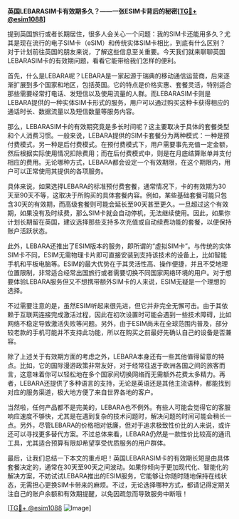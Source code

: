 **英国LEBARASIM卡有效期多久？——一张ESIM卡背后的秘密[[TG💪+ @esim1088](https://t.me/s/esim1088)]**

提到英国旅行或者长期居住，很多人会关心一个问题：我的SIM卡还能用多久？尤其是现在流行的电子SIM卡（eSIM）和传统实体SIM卡相比，到底有什么区别？对于计划前往英国的朋友来说，了解这些信息至关重要。今天我们就来聊聊英国LEBARASIM卡的有效期问题，看看它能带给我们怎样的便利。

首先，什么是LEBARA呢？LEBARA是一家起源于瑞典的移动通信运营商，后来逐渐扩展到多个国家和地区，包括英国。它的特点是价格实惠、套餐灵活，特别适合那些需要经常打电话、发短信以及使用流量的人群。而LEBARASIM卡则是LEBARA提供的一种实体SIM卡形式的服务，用户可以通过购买这种卡获得相应的通话时长、数据流量以及短信数量等服务内容。

那么，LEBARASIM卡的有效期究竟是多长时间呢？这主要取决于具体的套餐类型和个人消费习惯。一般来说，LEBARA提供的SIM卡套餐分为两种模式：一种是预付费模式，另一种是后付费模式。在预付费模式下，用户需要事先充值一定金额，然后根据实际使用情况扣除费用；而在后付费模式中，则是在月底结算账单并支付相应的费用。无论哪种方式，LEBARA都会设定一个有效期限，在这个期限内，用户可以正常使用其提供的各项服务。

具体来说，如果选择LEBARA的标准预付费套餐，通常情况下，卡的有效期为30天至90天不等，这取决于所购买的具体套餐内容。例如，某些基础套餐可能只包含30天的有效期，而高级套餐则可能会延长至90天甚至更久。一旦超过这个有效期，如果没有及时续费，那么SIM卡就会自动停机，无法继续使用。因此，如果你计划长期留在英国，建议选择那些支持多次充值或自动续费功能的套餐，以便保持账户活跃状态。

此外，LEBARA还推出了ESIM版本的服务，即所谓的“虚拟SIM卡”。与传统的实体SIM卡不同，ESIM无需物理卡片即可直接安装到支持该技术的设备上，比如智能手机和平板电脑等。ESIM的最大优势在于其灵活性高、操作便捷，并且不受地理位置限制，非常适合经常出国旅行或者需要切换不同国家网络环境的用户。对于想要体验LEBARA服务但又不想携带额外SIM卡的人来说，ESIM无疑是一个理想的选择。

不过需要注意的是，虽然ESIM听起来很先进，但它并非完全无懈可击。由于其依赖于互联网连接完成激活过程，因此在初次设置时可能会遇到一些技术障碍，比如网络不稳定导致激活失败等问题。另外，由于ESIM尚未在全球范围内普及，部分较老款的手机可能并不支持此功能，所以在购买之前最好先确认自己的设备是否兼容。

除了上述关于有效期方面的考虑之外，LEBARA本身还有一些其他值得留意的特点。比如，它的国际漫游政策非常友好，对于经常往返于欧洲各国之间的旅客而言，这意味着你可以轻松地在多个国家间切换网络而无需额外花费太多精力。再者，LEBARA还提供了多种语言的支持，无论是英语还是其他主流语种，都能找到对应的服务渠道，极大地方便了来自世界各地的客户。

当然啦，任何产品都不是完美的，LEBARA也不例外。有些人可能会觉得它的客服响应速度不够快，尤其是在遇到复杂的技术问题时，解决问题的时间可能会稍长一点。另外，尽管LEBARA的价格相对低廉，但对于追求极致性价比的人来说，或许还可以寻找更多替代方案。不过总体来看，LEBARA仍然是一款性价比较高的通讯工具，尤其适合预算有限却希望享受优质服务的用户群体。

最后，让我们总结一下本文的重点吧！英国LEBARASIM卡的有效期长短是由具体套餐决定的，通常在30天至90天之间波动。如果你倾向于更加现代化、智能化的解决方案，不妨试试LEBARA推出的ESIM服务，它能够让你随时随地保持在线状态，无需担心更换SIM卡带来的麻烦。不过，无论选择哪种方式，都请记得定期关注自己的账户余额和有效期提醒，以免因疏忽而导致服务中断哦！

[[TG💪+ @esim1088](https://t.me/s/esim1088) ![Image](https://i.postimg.cc/4NQfJmqS/Snipaste-2025-05-13-00-14-12.png)]